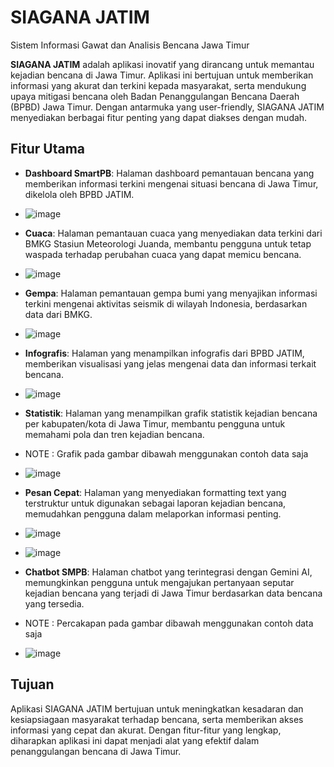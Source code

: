 # SIAGANA JATIM
Sistem Informasi Gawat dan Analisis Bencana Jawa Timur

**SIAGANA JATIM** adalah aplikasi inovatif yang dirancang untuk memantau kejadian bencana di Jawa Timur. Aplikasi ini bertujuan untuk memberikan informasi yang akurat dan terkini kepada masyarakat, serta mendukung upaya mitigasi bencana oleh Badan Penanggulangan Bencana Daerah (BPBD) Jawa Timur. Dengan antarmuka yang user-friendly, SIAGANA JATIM menyediakan berbagai fitur penting yang dapat diakses dengan mudah.

## Fitur Utama

- **Dashboard SmartPB**: Halaman dashboard pemantauan bencana yang memberikan informasi terkini mengenai situasi bencana di Jawa Timur, dikelola oleh BPBD JATIM.
- ![image](https://github.com/user-attachments/assets/2dee3d06-ceef-41ef-8282-bff5f60f4aac)

- **Cuaca**: Halaman pemantauan cuaca yang menyediakan data terkini dari BMKG Stasiun Meteorologi Juanda, membantu pengguna untuk tetap waspada terhadap perubahan cuaca yang dapat memicu bencana.
- ![image](https://github.com/user-attachments/assets/a6720ea3-7b07-4279-af21-5d7aa9593bd0)

- **Gempa**: Halaman pemantauan gempa bumi yang menyajikan informasi terkini mengenai aktivitas seismik di wilayah Indonesia, berdasarkan data dari BMKG.
- ![image](https://github.com/user-attachments/assets/3ba1248a-46f4-43bf-ae27-2cf6900c2d2d)

- **Infografis**: Halaman yang menampilkan infografis dari BPBD JATIM, memberikan visualisasi yang jelas mengenai data dan informasi terkait bencana.
- ![image](https://github.com/user-attachments/assets/105684c0-9fd7-4433-a4d0-c8f5fdd7d839)

- **Statistik**: Halaman yang menampilkan grafik statistik kejadian bencana per kabupaten/kota di Jawa Timur, membantu pengguna untuk memahami pola dan tren kejadian bencana.
- NOTE : Grafik pada gambar dibawah menggunakan contoh data saja
- ![image](https://github.com/user-attachments/assets/877ada2a-dc73-4feb-9d35-47654c106ccd)

- **Pesan Cepat**: Halaman yang menyediakan formatting text yang terstruktur untuk digunakan sebagai laporan kejadian bencana, memudahkan pengguna dalam melaporkan informasi penting.
- ![image](https://github.com/user-attachments/assets/e1faf2aa-f5be-4092-9332-a99856be9dba)
- ![image](https://github.com/user-attachments/assets/b0079623-b6b7-43e6-867a-75e818282a07)

- **Chatbot SMPB**: Halaman chatbot yang terintegrasi dengan Gemini AI, memungkinkan pengguna untuk mengajukan pertanyaan seputar kejadian bencana yang terjadi di Jawa Timur berdasarkan data bencana yang tersedia.
- NOTE : Percakapan pada gambar dibawah menggunakan contoh data saja
- ![image](https://github.com/user-attachments/assets/f7f3b319-c19f-4fae-859a-83801693fc2d)



## Tujuan

Aplikasi SIAGANA JATIM bertujuan untuk meningkatkan kesadaran dan kesiapsiagaan masyarakat terhadap bencana, serta memberikan akses informasi yang cepat dan akurat. Dengan fitur-fitur yang lengkap, diharapkan aplikasi ini dapat menjadi alat yang efektif dalam penanggulangan bencana di Jawa Timur.
